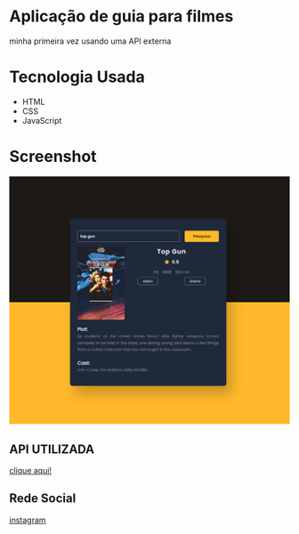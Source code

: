 # Aplicação de guia para filmes
minha primeira vez usando uma API externa
# Tecnologia Usada
+ HTML
+ CSS 
+ JavaScript
# Screenshot
 <p align:center>
    <img src="movieguideshot.png" width:50% alt="aplicação">
</P>

## API UTILIZADA
<a href="https://www.omdbapi.com">clique aqui!</a>

## Rede Social
[instagram](https://www.instagram.com/trizzcamp/)